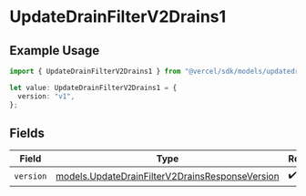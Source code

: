 # UpdateDrainFilterV2Drains1

## Example Usage

```typescript
import { UpdateDrainFilterV2Drains1 } from "@vercel/sdk/models/updatedrainop.js";

let value: UpdateDrainFilterV2Drains1 = {
  version: "v1",
};
```

## Fields

| Field                                                                                                    | Type                                                                                                     | Required                                                                                                 | Description                                                                                              |
| -------------------------------------------------------------------------------------------------------- | -------------------------------------------------------------------------------------------------------- | -------------------------------------------------------------------------------------------------------- | -------------------------------------------------------------------------------------------------------- |
| `version`                                                                                                | [models.UpdateDrainFilterV2DrainsResponseVersion](../models/updatedrainfilterv2drainsresponseversion.md) | :heavy_check_mark:                                                                                       | N/A                                                                                                      |